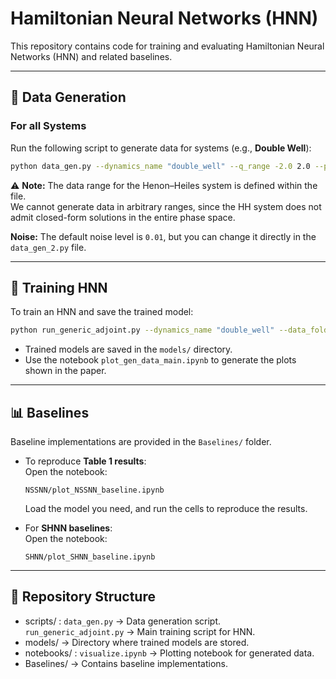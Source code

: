 # Hamiltonian Neural Networks (HNN)

This repository contains code for training and evaluating Hamiltonian Neural Networks (HNN) and related baselines.  

---

## 🔧 Data Generation

### For all Systems
Run the following script to generate data for systems (e.g., **Double Well**):

```bash
python data_gen.py --dynamics_name "double_well" --q_range -2.0 2.0 --p_range -2.0 2.0 --sim_len 20 --time_step 0.01 --noise_level 0.008
```


⚠️ **Note:** The data range for the Henon–Heiles system is defined within the file.  
We cannot generate data in arbitrary ranges, since the HH system does not admit closed-form solutions in the entire phase space.  

**Noise:** The default noise level is `0.01`, but you can change it directly in the `data_gen_2.py` file.  

---

## 🎯 Training HNN

To train an HNN and save the trained model:

```bash
python run_generic_adjoint.py --dynamics_name "double_well" --data_folder "double_well_20" --gt_res 0.01 --hid_layers "[16, 32, 16]" --solver_res 0.01 --pred True --sim_len 7 --solver "im"
```

- Trained models are saved in the `models/` directory.  
- Use the notebook `plot_gen_data_main.ipynb` to generate the plots shown in the paper.  

---

## 📊 Baselines

Baseline implementations are provided in the `Baselines/` folder.  

- To reproduce **Table 1 results**:  
  Open the notebook:  

  ```
  NSSNN/plot_NSSNN_baseline.ipynb
  ```  

  Load the model you need, and run the cells to reproduce the results.  

- For **SHNN baselines**:  
  Open the notebook:  

  ```
  SHNN/plot_SHNN_baseline.ipynb
  ```

---

## 📂 Repository Structure
-  scripts/    :   `data_gen.py` → Data generation script.  
                   `run_generic_adjoint.py` → Main training script for HNN.  
-  models/     →    Directory where trained models are stored.  
-  notebooks/  :   `visualize.ipynb` → Plotting notebook for generated data.  
-  Baselines/  →    Contains baseline implementations.  


